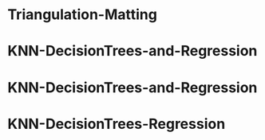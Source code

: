 # Triangulation-Matting
# KNN-DecisionTrees-and-Regression
# KNN-DecisionTrees-and-Regression
# KNN-DecisionTrees-Regression
